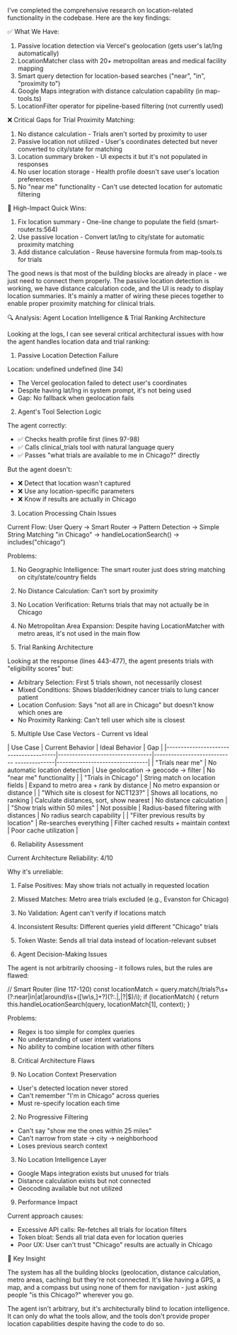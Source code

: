 I've completed the comprehensive research on location-related functionality in the codebase. Here are the key findings:

✅ What We Have:

1. Passive location detection via Vercel's geolocation (gets user's lat/lng automatically)
2. LocationMatcher class with 20+ metropolitan areas and medical facility mapping
3. Smart query detection for location-based searches ("near", "in", "proximity to")
4. Google Maps integration with distance calculation capability (in map-tools.ts)
5. LocationFilter operator for pipeline-based filtering (not currently used)

❌ Critical Gaps for Trial Proximity Matching:

1. No distance calculation - Trials aren't sorted by proximity to user
2. Passive location not utilized - User's coordinates detected but never converted to city/state for
matching
3. Location summary broken - UI expects it but it's not populated in responses
4. No user location storage - Health profile doesn't save user's location preferences
5. No "near me" functionality - Can't use detected location for automatic filtering

🎯 High-Impact Quick Wins:

1. Fix location summary - One-line change to populate the field (smart-router.ts:564)
2. Use passive location - Convert lat/lng to city/state for automatic proximity matching
3. Add distance calculation - Reuse haversine formula from map-tools.ts for trials

The good news is that most of the building blocks are already in place - we just need to connect them properly. The passive location detection is working, we have distance calculation code, and the UI is ready to display location summaries. It's mainly a matter of wiring these pieces together to enable proper proximity matching for clinical trials.


🔍 Analysis: Agent Location Intelligence & Trial Ranking Architecture

Looking at the logs, I can see several critical architectural issues with how the agent handles
location data and trial ranking:

1. Passive Location Detection Failure

Location: undefined undefined (line 34)
- The Vercel geolocation failed to detect user's coordinates
- Despite having lat/lng in system prompt, it's not being used
- Gap: No fallback when geolocation fails

2. Agent's Tool Selection Logic

The agent correctly:
- ✅ Checks health profile first (lines 97-98)
- ✅ Calls clinical_trials tool with natural language query
- ✅ Passes "what trials are available to me in Chicago?" directly

But the agent doesn't:
- ❌ Detect that location wasn't captured
- ❌ Use any location-specific parameters
- ❌ Know if results are actually in Chicago

3. Location Processing Chain Issues

Current Flow:
User Query → Smart Router → Pattern Detection → Simple String Matching
"in Chicago" → handleLocationSearch() → includes("chicago")

Problems:
1. No Geographic Intelligence: The smart router just does string matching on city/state/country fields
2. No Distance Calculation: Can't sort by proximity
3. No Location Verification: Returns trials that may not actually be in Chicago
4. No Metropolitan Area Expansion: Despite having LocationMatcher with metro areas, it's not used in the main flow

4. Trial Ranking Architecture

Looking at the response (lines 443-477), the agent presents trials with "eligibility scores" but:
- Arbitrary Selection: First 5 trials shown, not necessarily closest
- Mixed Conditions: Shows bladder/kidney cancer trials to lung cancer patient
- Location Confusion: Says "not all are in Chicago" but doesn't know which ones are
- No Proximity Ranking: Can't tell user which site is closest

5. Multiple Use Case Vectors - Current vs Ideal

| Use Case                              | Current Behavior                | Ideal Behavior
						| Gap                            |
|---------------------------------------|---------------------------------|----------------------------
--------------|--------------------------------|
| "Trials near me"                      | No automatic location detection | Use geolocation → geocode →
filter       | No "near me" functionality     |
| "Trials in Chicago"                   | String match on location fields | Expand to metro area + rank
by distance  | No metro expansion or distance |
| "Which site is closest for NCT123?"   | Shows all locations, no ranking | Calculate distances, sort,
show nearest  | No distance calculation        |
| "Show trials within 50 miles"         | Not possible                    | Radius-based filtering with
distances    | No radius search capability    |
| "Filter previous results by location" | Re-searches everything          | Filter cached results +
maintain context | Poor cache utilization         |

6. Reliability Assessment

Current Architecture Reliability: 4/10

Why it's unreliable:
1. False Positives: May show trials not actually in requested location
2. Missed Matches: Metro area trials excluded (e.g., Evanston for Chicago)
3. No Validation: Agent can't verify if locations match
4. Inconsistent Results: Different queries yield different "Chicago" trials
5. Token Waste: Sends all trial data instead of location-relevant subset

7. Agent Decision-Making Issues

The agent is not arbitrarily choosing - it follows rules, but the rules are flawed:

// Smart Router (line 117-120)
const locationMatch = query.match(/trials?\s+(?:near|in|at|around)\s+([\w\s,]+?)(?:\.|,|\?|$)/i);
if (locationMatch) {
return this.handleLocationSearch(query, locationMatch[1], context);
}

Problems:
- Regex is too simple for complex queries
- No understanding of user intent variations
- No ability to combine location with other filters

8. Critical Architecture Flaws

1. No Location Context Preservation
- User's detected location never stored
- Can't remember "I'm in Chicago" across queries
- Must re-specify location each time
2. No Progressive Filtering
- Can't say "show me the ones within 25 miles"
- Can't narrow from state → city → neighborhood
- Loses previous search context
3. No Location Intelligence Layer
- Google Maps integration exists but unused for trials
- Distance calculation exists but not connected
- Geocoding available but not utilized

9. Performance Impact

Current approach causes:
- Excessive API calls: Re-fetches all trials for location filters
- Token bloat: Sends all trial data even for location queries
- Poor UX: User can't trust "Chicago" results are actually in Chicago

🎯 Key Insight

The system has all the building blocks (geolocation, distance calculation, metro areas, caching) but they're not connected. It's like having a GPS, a map, and a compass but using none of them for navigation - just asking people "is this Chicago?" wherever you go.

The agent isn't arbitrary, but it's architecturally blind to location intelligence. It can only do what the tools allow, and the tools don't provide proper location capabilities despite having the code to do so.